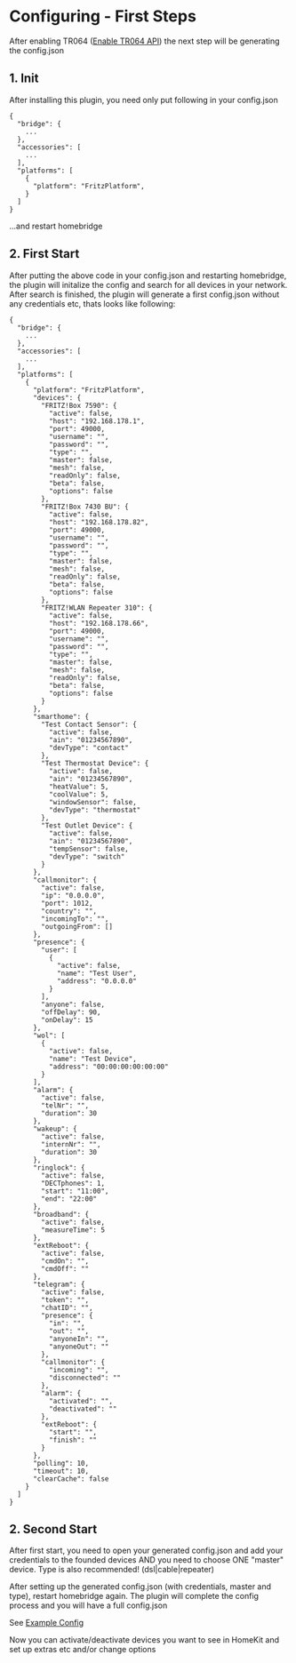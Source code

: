 # Configuring - First Steps

After enabling TR064 ([Enable TR064 API](https://github.com/SeydX/homebridge-fritz-platform/blob/master/docs/Installation.md)) the next step will be generating the config.json


## 1. Init

After installing this plugin, you need only put following in your config.json

```
{
  "bridge": {
    ...
  },
  "accessories": [
    ...
  ],
  "platforms": [
    {
      "platform": "FritzPlatform",
    }
  ]
}
```

...and restart homebridge

## 2. First Start

After putting the above code in your config.json and restarting homebridge, the plugin will initalize the config and search for all devices in your network. After search is finished, the plugin will generate a first config.json without any credentials etc, thats looks like following:

```
{
  "bridge": {
    ...
  },
  "accessories": [
    ...
  ],
  "platforms": [
    {
      "platform": "FritzPlatform",
      "devices": {
        "FRITZ!Box 7590": {
          "active": false,
          "host": "192.168.178.1",
          "port": 49000,
          "username": "",
          "password": "",
          "type": "",
          "master": false,
          "mesh": false,
          "readOnly": false,
          "beta": false,
          "options": false
        },
        "FRITZ!Box 7430 BU": {
          "active": false,
          "host": "192.168.178.82",
          "port": 49000,
          "username": "",
          "password": "",
          "type": "",
          "master": false,
          "mesh": false,
          "readOnly": false,
          "beta": false,
          "options": false
        },
        "FRITZ!WLAN Repeater 310": {
          "active": false,
          "host": "192.168.178.66",
          "port": 49000,
          "username": "",
          "password": "",
          "type": "",
          "master": false,
          "mesh": false,
          "readOnly": false,
          "beta": false,
          "options": false
        }
      },
      "smarthome": {
        "Test Contact Sensor": {
          "active": false,
          "ain": "01234567890",
          "devType": "contact"
        },
        "Test Thermostat Device": {
          "active": false,
          "ain": "01234567890",
          "heatValue": 5,
          "coolValue": 5,
          "windowSensor": false,
          "devType": "thermostat"
        },
        "Test Outlet Device": {
          "active": false,
          "ain": "01234567890",
          "tempSensor": false,
          "devType": "switch"
        }
      },
      "callmonitor": {
        "active": false,
        "ip": "0.0.0.0",
        "port": 1012,
        "country": "",
        "incomingTo": "",
        "outgoingFrom": []
      },
      "presence": {
        "user": [
          {
            "active": false,
            "name": "Test User",
            "address": "0.0.0.0"
          }
        ],
        "anyone": false,
        "offDelay": 90,
        "onDelay": 15
      },
      "wol": [
        {
          "active": false,
          "name": "Test Device",
          "address": "00:00:00:00:00:00"
        }
      ],
      "alarm": {
        "active": false,
        "telNr": "",
        "duration": 30
      },
      "wakeup": {
        "active": false,
        "internNr": "",
        "duration": 30
      },
      "ringlock": {
        "active": false,
        "DECTphones": 1,
        "start": "11:00",
        "end": "22:00"
      },
      "broadband": {
        "active": false,
        "measureTime": 5
      },
      "extReboot": {
        "active": false,
        "cmdOn": "",
        "cmdOff": ""
      },
      "telegram": {
        "active": false,
        "token": "",
        "chatID": "",
        "presence": {
          "in": "",
          "out": "",
          "anyoneIn": "",
          "anyoneOut": ""
        },
        "callmonitor": {
          "incoming": "",
          "disconnected": ""
        },
        "alarm": {
          "activated": "",
          "deactivated": ""
        },
        "extReboot": {
          "start": "",
          "finish": ""
        }
      },
      "polling": 10,
      "timeout": 10,
      "clearCache": false
    }
  ]
}

```

## 2. Second Start

After first start, you need to open your generated config.json and add your credentials to the founded devices AND you need to choose ONE "master" device. 
Type is also recommended! (dsl|cable|repeater)

After setting up the generated config.json (with credentials, master and type), restart homebridge again. 
The plugin will complete the config process and you will have a full config.json

See [Example Config](https://github.com/SeydX/homebridge-fritz-platform/blob/dev/example/example-config.json)

Now you can activate/deactivate devices you want to see in HomeKit and set up extras etc and/or change options 